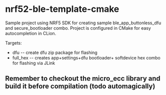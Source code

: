# nrf52-ble-template-cmake

Sample project using NRF5 SDK for creating sample ble_app_buttonless_dfu and secure_bootloader combo.
Project is configured in CMake for easy autocompletion in CLion.

Targets:
- dfu -- create dfu zip package for flashing
- full_hex -- creates app+settings+dfu bootloader+ softdevice hex combo for flashing via JLink

## Remember to checkout the micro_ecc library and build it before compilation (todo automagically)
